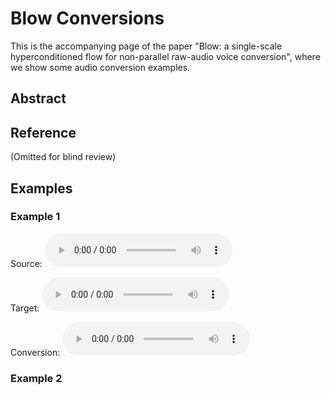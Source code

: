 # Blow Conversions

This is the accompanying page of the paper "Blow: a single-scale hyperconditioned flow for non-parallel raw-audio voice conversion", where we show some audio conversion examples.

## Abstract

## Reference

(Omitted for blind review)

## Examples

### Example 1

Source: <html><audio controls><source src="p225_01111.wav"></audio></html>

Target: <html><audio controls><source src="p225_01111.wav"></audio></html>

Conversion: <html><audio controls><source src="p225_01111.wav"></audio></html>

### Example 2

